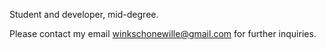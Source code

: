 Student and developer, mid-degree. 

Please contact my email winkschonewille@gmail.com for further inquiries.
